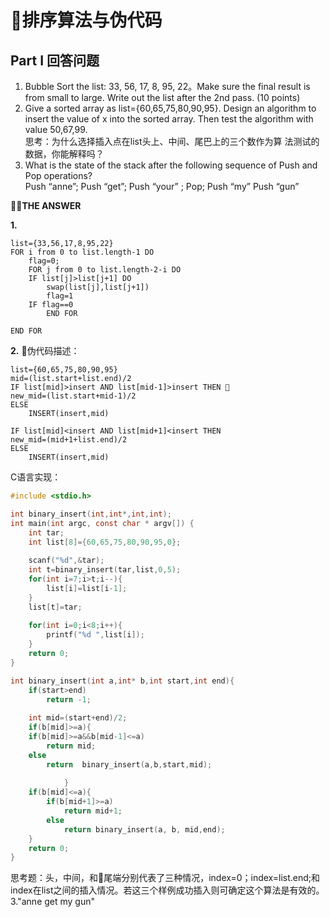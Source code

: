 # 排序算法与伪代码

## Part I 回答问题

1. Bubble Sort the list: 33, 56, 17, 8, 95, 22。Make sure the final result is
from small to large.
Write out the list after the 2nd pass. (10 points)    
2. Give a sorted array as list={60,65,75,80,90,95}. Design an algorithm to
insert the value of x into the sorted array. Then test the algorithm with
value 50,67,99.    
思考：为什么选择插入点在list头上、中间、尾巴上的三个数作为算
法测试的数据，你能解释吗？
3. What is the state of the stack after the following sequence of Push and
Pop operations?    
Push “anne”; Push “get”; Push “your” ; Pop; Push “my” Push “gun”

**THE ANSWER**    
    
**1.**
```
list={33,56,17,8,95,22}
FOR i from 0 to list.length-1 DO
    flag=0;
    FOR j from 0 to list.length-2-i DO
    IF list[j]>list[j+1] DO
        swap(list[j],list[j+1])
        flag=1
    IF flag==0 
        END FOR

END FOR
```
**2.**
伪代码描述：
```
list={60,65,75,80,90,95}
mid=(list.start+list.end)/2
IF list[mid]>insert AND list[mid-1]>insert THEN 
new_mid=(list.start+mid-1)/2
ELSE
    INSERT(insert,mid)

IF list[mid]<insert AND list[mid+1]<insert THEN
new_mid=(mid+1+list.end)/2
ELSE
    INSERT(insert,mid)

```
C语言实现：
```C
#include <stdio.h>

int binary_insert(int,int*,int,int);
int main(int argc, const char * argv[]) {
    int tar;
    int list[8]={60,65,75,80,90,95,0};
    
    scanf("%d",&tar);
    int t=binary_insert(tar,list,0,5);
    for(int i=7;i>t;i--){
        list[i]=list[i-1];
    }
    list[t]=tar;
    
    for(int i=0;i<8;i++){
        printf("%d ",list[i]);
    }
    return 0;
}

int binary_insert(int a,int* b,int start,int end){
    if(start>end)
        return -1;
    
    int mid=(start+end)/2;
    if(b[mid]>=a){
    if(b[mid]>=a&&b[mid-1]<=a)
        return mid;
    else
        return  binary_insert(a,b,start,mid);
            
            }
    if(b[mid]<=a){
        if(b[mid+1]>=a)
            return mid+1;
        else
            return binary_insert(a, b, mid,end);
    }
    return 0;
}
```
思考题：头，中间，和尾端分别代表了三种情况，index=0；index=list.end;和index在list之间的插入情况。若这三个样例成功插入则可确定这个算法是有效的。    
3."anne get my gun"